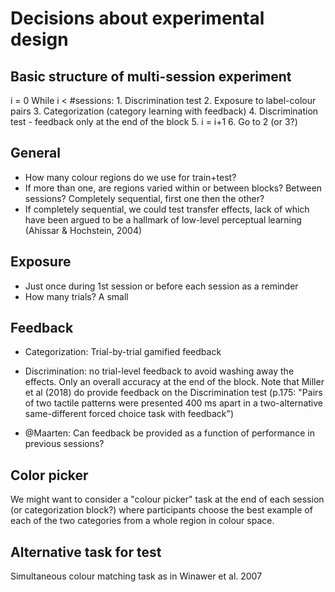 Decisions about experimental design
==================================

Basic structure of multi-session experiment
--------------------------

i = 0
While i < #sessions:
	1. Discrimination test
	2. Exposure to label-colour pairs
	3. Categorization (category learning with feedback)
	4. Discrimination test - feedback only at the end of the block
	5. i = i+1
	6. Go to 2 (or 3?)


General
-------

- How many colour regions do we use for train+test?
- If more than one, are regions varied within or between blocks? Between sessions? Completely sequential, first one then the other?
- If completely sequential, we could test transfer effects, lack of which have been argued to be a hallmark of low-level perceptual learning (Ahissar & Hochstein, 2004)


Exposure
--------

- Just once during 1st session or before each session as a reminder
- How many trials? A small


Feedback
--------

- Categorization: Trial-by-trial gamified feedback 
- Discrimination: no trial-level feedback to avoid washing away the effects. Only an overall accuracy at the end of the block. Note that Miller et al (2018) do provide feedback on the Discrimination test (p.175: "Pairs of two tactile patterns were presented 400 ms apart in a two-alternative same-different forced choice task with feedback")

- @Maarten: Can feedback be provided as a function of performance in previous sessions?


Color picker
------------

We might want to consider a "colour picker" task at the end of each session (or categorization block?) where participants choose the best example of each of the two categories from a whole region in colour space.


Alternative task for test
--------------------------

Simultaneous colour matching task as in Winawer et al. 2007
